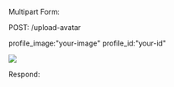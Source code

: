 Multipart Form:

POST: /upload-avatar

profile_image:"your-image"
profile_id:"your-id"

![](../master/image.png)

Respond:
